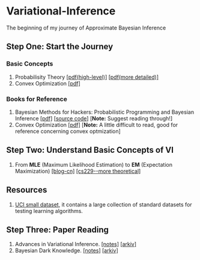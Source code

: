 # Variational-Inference
The beginning of my journey of Approximate Bayesian Inference

## Step One: Start the Journey
### Basic Concepts
1. Probabilisity Theory [[pdf(high-level)]](https://see.stanford.edu/materials/aimlcs229/cs229-prob.pdf) [[pdf(more detailed)]](http://cs229.stanford.edu/section/cs229-prob.pdf)                         
2. Convex Optimization [[pdf]](http://cs229.stanford.edu/section/cs229-cvxopt.pdf)

### Books for Reference
1. Bayesian Methods for Hackers: Probabilistic Programming and Bayesian Inference [[pdf]](https://github.com/WilliamYi96/Variational-Inference/blob/master/File-Repo/Bayesian%20Methods%20for%20Hackers%20Probabilistic%20Programming%20and%20Bayesian%20Inference.pdf) [[source code]](https://github.com/CamDavidsonPilon/Probabilistic-Programming-and-Bayesian-Methods-for-Hackers) [**Note:** Suggest reading through!]         
2. Convex Optimization [[pdf]](https://web.stanford.edu/~boyd/cvxbook/bv_cvxbook.pdf) [**Note:** A little difficult to read, good for reference concerning convex optmization]

## Step Two: Understand Basic Concepts of VI
1. From **MLE** (Maximum Likelihood Estimation) to **EM** (Expectation Maximization) [[blog-cn]](https://blog.csdn.net/zouxy09/article/details/8537620) [[cs229--more theoretical]](http://cs229.stanford.edu/notes/cs229-notes8.pdf)

## Resources
1. [UCI small dataset](http://archive.ics.uci.edu/ml/index.php), it contains a large collection of standard datasets for testing learning algorithms.

## Step Three: Paper Reading
1. Advances in Variational Inference. [[notes]]() [[arkiv]](https://arxiv.org/abs/1711.05597)
2. Bayesian Dark Knowledge. [[notes]]() [[arkiv]](https://arxiv.org/abs/1506.04416)
